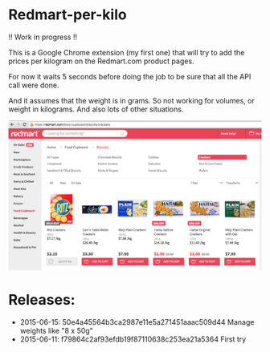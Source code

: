 Redmart-per-kilo
================

!! Work in progress !!

This is a Google Chrome extension (my first one) that will try to add the prices per kilogram on the Redmart.com product pages.

For now it waits 5 seconds before doing the job to be sure that all the API call were done.

And it assumes that the weight is in grams. So not working for volumes, or weight in kilograms. And also lots of other situations.

![alt tag](screenshot.png)


# Releases:

- 2015-06-15: 50e4a45564b3ca2987e11e5a271451aaac509d44 Manage weights like "8 x 50g"
- 2015-06-11: f79864c2af93efdb19f87110638c253ea21a5364 First try
